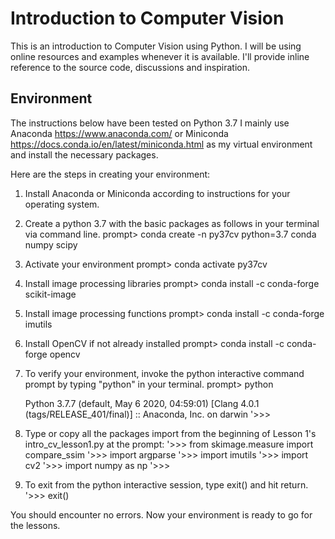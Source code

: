 # Introduction to Computer Vision

This is an introduction to Computer Vision using Python.
I will be using online resources and examples whenever it is available.
I'll provide inline reference to the source code, discussions
and inspiration.

## Environment
The instructions below have been tested on Python 3.7
I mainly use Anaconda https://www.anaconda.com/
or Miniconda https://docs.conda.io/en/latest/miniconda.html
as my virtual environment and install the necessary packages.

Here are the steps in creating your environment:

1. Install Anaconda or Miniconda according to instructions for your operating system.

2. Create a python 3.7 with the basic packages as follows in your terminal via command line.
   prompt> conda create -n py37cv python=3.7 conda numpy scipy

3. Activate your environment
   prompt> conda activate py37cv

4. Install image processing libraries
   prompt> conda install -c conda-forge scikit-image

5. Install image processing functions
   prompt> conda install -c conda-forge imutils

6. Install OpenCV if not already installed
   prompt> conda install -c conda-forge opencv

7. To verify your environment, invoke the python interactive command prompt by typing "python" in your terminal.
   prompt> python

   Python 3.7.7 (default, May  6 2020, 04:59:01)
   [Clang 4.0.1 (tags/RELEASE_401/final)] :: Anaconda, Inc. on darwin
   '>>>

8. Type or copy all the packages import from the beginning of Lesson 1's intro_cv_lesson1.py at the prompt:
   '>>> from skimage.measure import compare_ssim
   '>>> import argparse
   '>>> import imutils
   '>>> import cv2
   '>>> import numpy as np
   '>>>

9. To exit from the python interactive session, type exit() and hit return.
   '>>> exit()

You should encounter no errors.  Now your environment is ready to go for the lessons.
